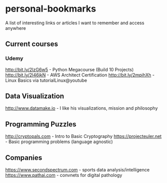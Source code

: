 # personal-bookmarks
A list of interesting links or articles I want to remember and access anywhere

## Current courses
### Udemy
http://bit.ly/2lzG6w5 - Python Megacourse (Build 10 Projects)
http://bit.ly/2l46jkN - AWS Architect Certification
http://bit.ly/2mpihXh - Linux Basics via tutorialLinux@youtube

## Data Visualization
http://www.datamake.io - I like his visualizations, mission and philosophy

## Programming Puzzles
http://cryptopals.com - Intro to Basic Cryptography
https://projecteuler.net - Basic programming problems (language agnostic)

## Companies
https://www.secondspectrum.com - sports data analysis/intelligence
https://www.pathai.com - convnets for digital pathology

